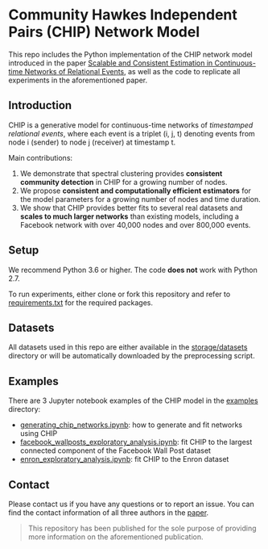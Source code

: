 # Community Hawkes Independent Pairs (CHIP) Network Model


This repo includes the Python implementation of the CHIP network model 
introduced in the paper [Scalable and Consistent Estimation in Continuous-time Networks of Relational Events](https://arxiv.org/abs/1908.06940),
as well as the code to replicate all experiments in the aforementioned paper.

## Introduction
CHIP is a generative model for continuous-time networks of *timestamped relational events*, where each 
event is a triplet (i, j, t) denoting events from node i (sender) to node j (receiver) at timestamp t.

Main contributions:
1. We demonstrate that spectral clustering provides **consistent community detection** in CHIP for a growing number of nodes.
2. We propose **consistent and computationally efficient estimators** for the model parameters for a growing number of nodes 
and time duration.
3. We show that CHIP provides better fits to several real datasets and **scales to much larger networks** than 
existing models, including a Facebook network with over 40,000 nodes and over 800,000 events.


## Setup
We recommend Python 3.6 or higher. The code **does not** work with Python 2.7.

To run experiments, either clone or fork this repository and refer to [requirements.txt](https://github.com/IdeasLabUT/CHIP-Network-Model/blob/master/requirements.txt) 
for the required packages.

## Datasets
All datasets used in this repo are either available in the [storage/datasets](https://github.com/IdeasLabUT/CHIP-Network-Model/tree/master/storage/datasets)
directory or will be automatically downloaded by the preprocessing script.


## Examples
There are 3 Jupyter notebook examples of the CHIP model in the [examples](https://github.com/IdeasLabUT/CHIP-Network-Model/tree/master/examples) directory:

- [generating_chip_networks.ipynb](https://github.com/IdeasLabUT/CHIP-Network-Model/blob/master/examples/generating_chip_networks.ipynb): how to generate and fit networks using CHIP
- [facebook_wallposts_exploratory_analysis.ipynb](https://github.com/IdeasLabUT/CHIP-Network-Model/blob/master/examples/facebook_wallposts_exploratory_analysis.ipynb): fit CHIP to the largest connected component of the Facebook Wall Post dataset
- [enron_exploratory_analysis.ipynb](https://github.com/IdeasLabUT/CHIP-Network-Model/blob/master/examples/enron_exploratory_analysis.ipynb): fit CHIP to the Enron dataset


## Contact
Please contact us if you have any questions or to report an issue. You can find the contact information of all three 
authors in the [paper](https://arxiv.org/abs/1908.06940).

> This repository has been published for the sole purpose of providing more information on the aforementioned publication.